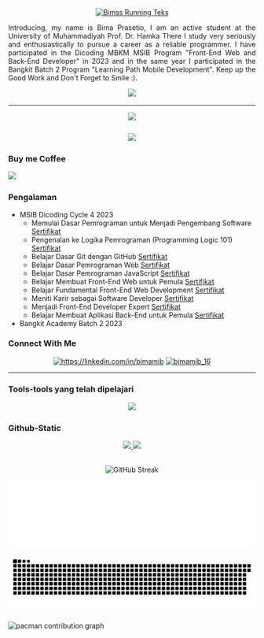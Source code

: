 <div align="center">
    <a href="https://git.io/typing-svg">
        <img src="https://readme-typing-svg.demolab.com?font=Commit+Mono&pause=1000&color=FFBB5C&center=true&width=435&lines=Hallo+Everyone!;My+Name+Bima+Prasetio;Welcome+to+My+Profile+GitHub;Nice+to+Meet+You!" alt="Bimss Running Teks" />
    </a>
</div>

<p align="justify">Introducing, my name is Bima Prasetio, I am an active student at the University of Muhammadiyah Prof. Dr. Hamka There I study very seriously and enthusiastically to pursue a career as a reliable programmer. I have participated in the Dicoding MBKM MSIB Program "Front-End Web and Back-End Developer" in 2023 and in the same year I participated in the Bangkit Batch 2 Program "Learning Path Mobile Development". Keep up the Good Work and Don't Forget to Smile :).</p>

<p align="center">
    <img src="https://media.giphy.com/media/ge7l7e5EiHUYI3e71P/giphy.gif" />
</p>

---

<p align="center">
  <a href="https://github.com/bimamib/"><img src="https://komarev.com/ghpvc/?username=bimamib&style=flat&color=blue&label=Views&"/></a>
</p>

###

<div align="center">
  <img src="https://profile-counter.glitch.me/bimamib/count.svg?"  />
</div>

###

### Buy me Coffee

<a href="https://saweria.co/bimamib"><img src="https://img.buymeacoffee.com/button-api/?text=Buy me a coffee&emoji=☕&slug=bimamib_16&button_colour=741a1a&font_colour=ffffff&font_family=Lato&outline_colour=ffffff&coffee_colour=FFDD00" /></a>

### Pengalaman

- MSIB Dicoding Cycle 4 2023
  - Memulai Dasar Pemrograman untuk Menjadi Pengembang Software [Sertifikat](https://www.dicoding.com/certificates/1OP80GQ2VXQK)
  - Pengenalan ke Logika Pemrograman (Programming Logic 101) [Sertifikat](https://www.dicoding.com/certificates/4EXGNWMLQZRL)
  - Belajar Dasar Git dengan GitHub [Sertifikat](https://www.dicoding.com/certificates/07Z6V22LYXQR)
  - Belajar Dasar Pemrograman Web [Sertifikat](https://www.dicoding.com/certificates/JMZVNW0OOPN9)
  - Belajar Dasar Pemrograman JavaScript [Sertifikat](https://www.dicoding.com/certificates/6RPN6EGN8P2M)
  - Belajar Membuat Front-End Web untuk Pemula [Sertifikat](https://www.dicoding.com/certificates/QLZ92L5V9X5D)
  - Belajar Fundamental Front-End Web Development [Sertifikat](https://www.dicoding.com/certificates/ERZRG5YQNPYV)
  - Meniti Karir sebagai Software Developer [Sertifikat](https://www.dicoding.com/certificates/JLX1DGQE5Z72)
  - Menjadi Front-End Developer Expert [Sertifikat](https://www.dicoding.com/certificates/0LZ0945VNZ65)
  - Belajar Membuat Aplikasi Back-End untuk Pemula [Sertifikat](https://www.dicoding.com/certificates/72ZD804M9ZYW)
- Bangkit Academy Batch 2 2023

### Connect With Me

<p align="center">
  <a href="https://linkedin.com/in/bimamib16" target="blank"><img align="center" src="https://raw.githubusercontent.com/rahuldkjain/github-profile-readme-generator/master/src/images/icons/Social/linked-in-alt.svg" alt="https://linkedin.com/in/bimamib" height="30" width="40" /></a>
  <a href="https://instagram.com/bimamib_16" target="blank"><img align="center" src="https://raw.githubusercontent.com/rahuldkjain/github-profile-readme-generator/master/src/images/icons/Social/instagram.svg" alt="bimamib_16" height="30" width="40" /></a>
</p>

---

### Tools-tools yang telah dipelajari

<p align="center">
  <a href="https://skillicons.dev">
    <img src="https://skillicons.dev/icons?i=alpinejs,androidstudio,bootstrap,cpp,css,figma,gcp,git,github,gradle,html,htmx,js,kotlin,mysql,nodejs,npm,pycharm,py,pytorch,react,tailwind,ts,vscode,webpack,vue,nextjs&perline=10&theme=dark" />
  </a>
</p>

### Github-Static

<div align="center">
    <a href="https://github.com/bimamib">
        <img height="150em" 
            src="https://github-readme-stats-eight-theta.vercel.app/api?username=bimamib&show_icons=true&theme=tokyonight&include_all_commits=true&count_private=true"/>
    </a>
    <a href="https://github.com/bimamib">
        <img height="150em" 
            src="https://github-readme-stats-eight-theta.vercel.app/api/top-langs/?username=bimamib&layout=compact&langs_count=14&theme=tokyonight"/>
    </a>
</div>

<br>

<div align="center">
 
![GitHub Streak](https://github-readme-streak-stats-alpha-three-46.vercel.app?user=bimamib&theme=tokyonight&hide_border=true&border_radius=14&card_height=155)

</div>

<div align="center">
    
![readmebox animation](https://raw.githubusercontent.com/bimamib/bimamib/main/readmebox.svg)

</div>

<div align="center">
    
<img src="https://raw.githubusercontent.com/bimamib/bimamib/output/snake.svg" alt="Snake animation" />

</div>

###

<picture>
  <source media="(prefers-color-scheme: dark)" srcset="https://raw.githubusercontent.com/bimamib/bimamib/output/pacman-contribution-graph-dark.svg">
  <source media="(prefers-color-scheme: light)" srcset="https://raw.githubusercontent.com/bimamib/bimamib/output/pacman-contribution-graph.svg">
  <img alt="pacman contribution graph" src="https://raw.githubusercontent.com/bimamib/bimamib/output/pacman-contribution-graph.svg">
</picture>

###
